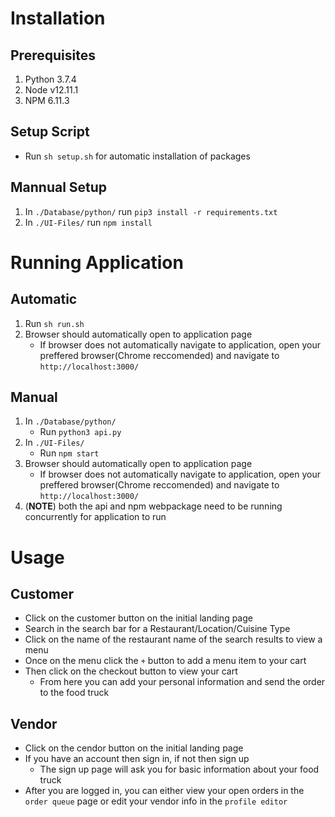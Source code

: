 # Installation

## Prerequisites

1. Python 3.7.4
2. Node v12.11.1
3. NPM 6.11.3

## Setup Script

- Run `sh setup.sh` for automatic installation of packages

## Mannual Setup

1. In `./Database/python/` run `pip3 install -r requirements.txt`
2. In `./UI-Files/` run `npm install`

# Running Application

## Automatic

1. Run `sh run.sh`
2. Browser should automatically open to application page
   - If browser does not automatically navigate to application, open your preffered browser(Chrome reccomended) and navigate to `http://localhost:3000/`

## Manual

1. In `./Database/python/`
   - Run `python3 api.py`
2. In `./UI-Files/`
   - Run `npm start`
3. Browser should automatically open to application page
   - If browser does not automatically navigate to application, open your preffered browser(Chrome reccomended) and navigate to `http://localhost:3000/`
4. (**NOTE**) both the api and npm webpackage need to be running concurrently for application to run

# Usage

## Customer

- Click on the customer button on the initial landing page
- Search in the search bar for a Restaurant/Location/Cuisine Type
- Click on the name of the restaurant name of the search results to view a menu
- Once on the menu click the `+` button to add a menu item to your cart
- Then click on the checkout button to view your cart
  - From here you can add your personal information and send the order to the food truck

## Vendor

- Click on the cendor button on the initial landing page
- If you have an account then sign in, if not then sign up
  - The sign up page will ask you for basic information about your food truck
- After you are logged in, you can either view your open orders in the `order queue` page or edit your vendor info in the `profile editor`
